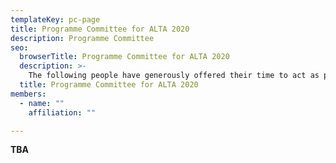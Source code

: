 ```yaml
---
templateKey: pc-page
title: Programme Committee for ALTA 2020
description: Programme Committee
seo:
  browserTitle: Programme Committee for ALTA 2020
  description: >-
    The following people have generously offered their time to act as programme committee members for ALTA
  title: Programme Committee for ALTA 2020
members:
  - name: ""
    affiliation: ""

---
```

**TBA**
